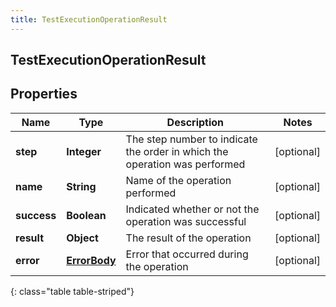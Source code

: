 ```yaml
---
title: TestExecutionOperationResult
---
```


## TestExecutionOperationResult

## Properties

| Name        | Type                                               | Description                                                                | Notes      |
| ----------- | -------------------------------------------------- | -------------------------------------------------------------------------- | ---------- |
| **step**    | <!----><!---->**Integer**<!---->                   | The step number to indicate the order in which the operation was performed | [optional] |
| **name**    | <!----><!---->**String**<!---->                    | Name of the operation performed                                            | [optional] |
| **success** | <!----><!---->**Boolean**<!---->                   | Indicated whether or not the operation was successful                      | [optional] |
| **result**  | <!----><!---->**Object**<!---->                    | The result of the operation                                                | [optional] |
| **error**   | <!----><!---->[**ErrorBody**](ErrorBody.md)<!----> | Error that occurred during the operation                                   | [optional] |

{: class="table table-striped"}
